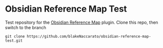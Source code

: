 # Obsidian Reference Map Test

Test repository for the [Obsidian Reference Map](https://github.com/anoopkcn/obsidian-reference-map) plugin. Clone this repo, then switch to the branch

```Shell
git clone https://github.com/blakeNaccarato/obsidian-reference-map-test.git
```